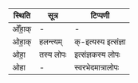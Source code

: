 | स्थिति | सूत्र | टिप्पणी |
| ----- | ------- | ------ |
| ओँहा॒क् | - | - |
| ओहा॒क् | हलन्त्यम् | क्-इत्यस्य इत्संज्ञा |
| ओहा॒ | तस्य लोपः | इत्संज्ञकस्य लोपः |
| ओहा | - | स्वरभेदमात्रालोपः |
